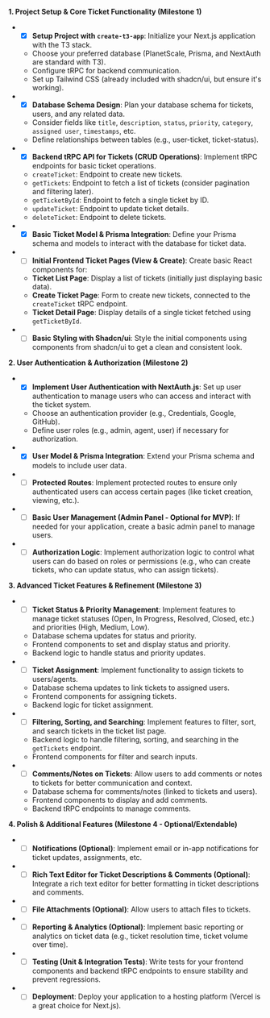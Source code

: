 **1. Project Setup & Core Ticket Functionality (Milestone 1)**

*   - [x] **Setup Project with `create-t3-app`**: Initialize your Next.js application with the T3 stack.
    *   Choose your preferred database (PlanetScale, Prisma, and NextAuth are standard with T3).
    *   Configure tRPC for backend communication.
    *   Set up Tailwind CSS (already included with shadcn/ui, but ensure it's working).
*   - [x] **Database Schema Design**: Plan your database schema for tickets, users, and any related data.
    *   Consider fields like `title`, `description`, `status`, `priority`, `category`, `assigned user`, `timestamps`, etc.
    *   Define relationships between tables (e.g., user-ticket, ticket-status).
*   - [x] **Backend tRPC API for Tickets (CRUD Operations)**: Implement tRPC endpoints for basic ticket operations.
    *   `createTicket`: Endpoint to create new tickets.
    *   `getTickets`: Endpoint to fetch a list of tickets (consider pagination and filtering later).
    *   `getTicketById`: Endpoint to fetch a single ticket by ID.
    *   `updateTicket`: Endpoint to update ticket details.
    *   `deleteTicket`: Endpoint to delete tickets.
*   - [x] **Basic Ticket Model & Prisma Integration**: Define your Prisma schema and models to interact with the database for ticket data.
*   - [ ] **Initial Frontend Ticket Pages (View & Create)**: Create basic React components for:
    *   **Ticket List Page**: Display a list of tickets (initially just displaying basic data).
    *   **Create Ticket Page**: Form to create new tickets, connected to the `createTicket` tRPC endpoint.
    *   **Ticket Detail Page**: Display details of a single ticket fetched using `getTicketById`.
*   - [ ] **Basic Styling with Shadcn/ui**: Style the initial components using components from shadcn/ui to get a clean and consistent look.

**2. User Authentication & Authorization (Milestone 2)**

*   - [x] **Implement User Authentication with NextAuth.js**: Set up user authentication to manage users who can access and interact with the ticket system.
    *   Choose an authentication provider (e.g., Credentials, Google, GitHub).
    *   Define user roles (e.g., admin, agent, user) if necessary for authorization.
*   - [x] **User Model & Prisma Integration**: Extend your Prisma schema and models to include user data.
*   - [ ] **Protected Routes**: Implement protected routes to ensure only authenticated users can access certain pages (like ticket creation, viewing, etc.).
*   - [ ] **Basic User Management (Admin Panel - Optional for MVP)**:  If needed for your application, create a basic admin panel to manage users.
*   - [ ] **Authorization Logic**: Implement authorization logic to control what users can do based on roles or permissions (e.g., who can create tickets, who can update status, who can assign tickets).

**3. Advanced Ticket Features & Refinement (Milestone 3)**

*   - [ ] **Ticket Status & Priority Management**: Implement features to manage ticket statuses (Open, In Progress, Resolved, Closed, etc.) and priorities (High, Medium, Low).
    *   Database schema updates for status and priority.
    *   Frontend components to set and display status and priority.
    *   Backend logic to handle status and priority updates.
*   - [ ] **Ticket Assignment**: Implement functionality to assign tickets to users/agents.
    *   Database schema updates to link tickets to assigned users.
    *   Frontend components for assigning tickets.
    *   Backend logic for ticket assignment.
*   - [ ] **Filtering, Sorting, and Searching**: Implement features to filter, sort, and search tickets in the ticket list page.
    *   Backend logic to handle filtering, sorting, and searching in the `getTickets` endpoint.
    *   Frontend components for filter and search inputs.
*   - [ ] **Comments/Notes on Tickets**: Allow users to add comments or notes to tickets for better communication and context.
    *   Database schema for comments/notes (linked to tickets and users).
    *   Frontend components to display and add comments.
    *   Backend tRPC endpoints to manage comments.

**4. Polish & Additional Features (Milestone 4 - Optional/Extendable)**

*   - [ ] **Notifications (Optional)**: Implement email or in-app notifications for ticket updates, assignments, etc.
*   - [ ] **Rich Text Editor for Ticket Descriptions & Comments (Optional)**: Integrate a rich text editor for better formatting in ticket descriptions and comments.
*   - [ ] **File Attachments (Optional)**: Allow users to attach files to tickets.
*   - [ ] **Reporting & Analytics (Optional)**:  Implement basic reporting or analytics on ticket data (e.g., ticket resolution time, ticket volume over time).
*   - [ ] **Testing (Unit & Integration Tests)**:  Write tests for your frontend components and backend tRPC endpoints to ensure stability and prevent regressions.
*   - [ ] **Deployment**: Deploy your application to a hosting platform (Vercel is a great choice for Next.js).
